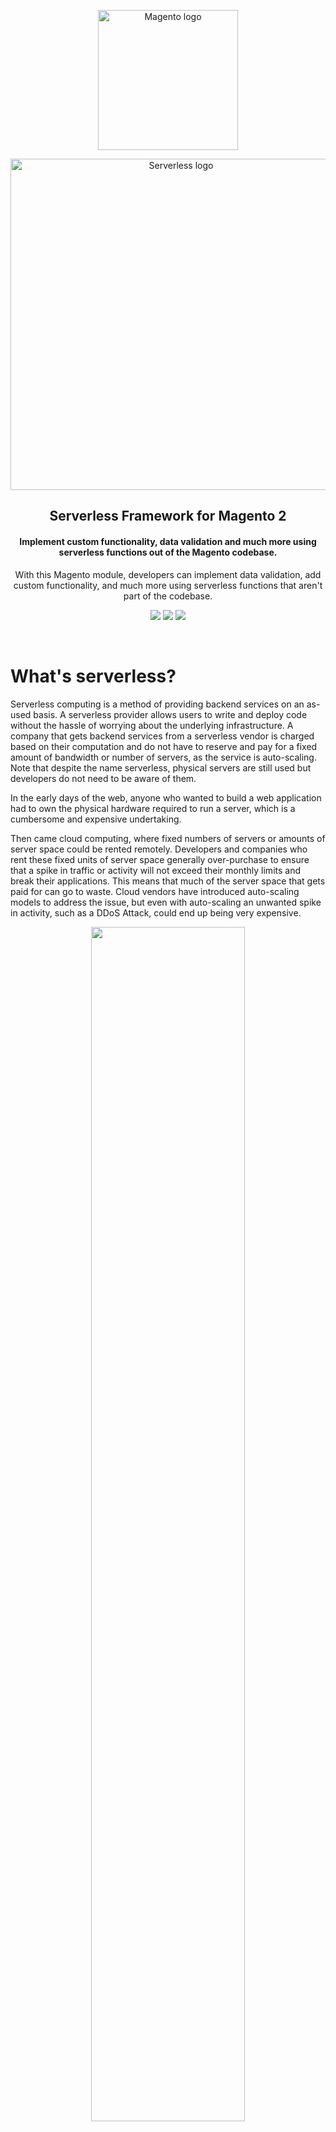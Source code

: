<p align="center">
<img alt="Magento logo" src="https://upload.wikimedia.org/wikipedia/en/thumb/5/53/Magento.svg/1280px-Magento.svg.png" width="224px"/>
</p>
<p align="center"><img alt="Serverless logo" src="https://blog.back4app.com/wp-content/uploads/2020/05/serverless-hosting-providers-1140x515-2-1140x515.png" width="530px" /></p>
<h2 align="center">
  Serverless Framework for Magento 2
</h2>

<h4 align="center"><b>Implement custom functionality, data validation and much more using serverless functions out of the Magento codebase.</b></h4>

<p align="center">With this Magento module, developers can implement data validation, add custom functionality, and much more using serverless functions that aren't part of the codebase.</p>

<p align="center"><img src="https://img.shields.io/badge/Language-PHP-blue" />&nbsp;<img src="https://img.shields.io/badge/Ecommerce-Magento-orange"/>&nbsp;<img src="https://img.shields.io/badge/Created%20By-IMDigital-orange" /></p>

<br/>

# What's serverless?

Serverless computing is a method of providing backend services on an as-used basis. A serverless provider allows users to write and deploy code without the hassle of worrying about the underlying infrastructure. A company that gets backend services from a serverless vendor is charged based on their computation and do not have to reserve and pay for a fixed amount of bandwidth or number of servers, as the service is auto-scaling. Note that despite the name serverless, physical servers are still used but developers do not need to be aware of them.

In the early days of the web, anyone who wanted to build a web application had to own the physical hardware required to run a server, which is a cumbersome and expensive undertaking.

Then came cloud computing, where fixed numbers of servers or amounts of server space could be rented remotely. Developers and companies who rent these fixed units of server space generally over-purchase to ensure that a spike in traffic or activity will not exceed their monthly limits and break their applications. This means that much of the server space that gets paid for can go to waste. Cloud vendors have introduced auto-scaling models to address the issue, but even with auto-scaling an unwanted spike in activity, such as a DDoS Attack, could end up being very expensive.

<p align="center"><img src="https://cf-assets.www.cloudflare.com/slt3lc6tev37/7nyIgiecrfe9W6TfmJRpNh/dfc5434659e31300d1918d4163dfb263/benefits-of-serverless.svg" width="70%" /></p>

Serverless computing allows developers to purchase backend services on a flexible ‘pay-as-you-go’ basis, meaning that developers only have to pay for the services they use. This is like switching from a cell phone data plan with a monthly fixed limit, to one that only charges for each byte of data that actually gets used.

The term ‘serverless’ is somewhat misleading, as there are still servers providing these backend services, but all of the server space and infrastructure concerns are handled by the vendor. Serverless means that the developers can do their work without having to worry about servers at all.

<b><i>Source: https://www.cloudflare.com/learning/serverless/what-is-serverless/</i></b>

<br/>
<br/>

# Why using serverless in Magento?
Magento is well-known and preferable in the e-commerce space when there's a need for customizations as it's open-source.

With Magento, we can develop and add new functionality, modify an existing one, add some business logic, data validation, etc.

But that's its gift and curse because Magento has frequent updates to its core, security patches, etc, and usually, a webshop built with Magento will have dozens (if not hundreds) of modules and customizations, making this process painful and a lot of times, and difficult to deal with.

With serverless functions we can achieve almost the same things, not having to install modules or modify the Magento code base. Essentially, we will customizations running out of the Magento codebase, hosted somewhere else, and this will facilitate the maintainability and upgradeability as we will manage these customizations out of the codebase and we can even use different programming languages for these functions if we want.

<br/>

## Differences between standard extensibility VS serverless
### Standard extensibility approach
Standard customizations are going to be modules/plugins that we develop or install directly on the Magento e-commerce platform. That's the usual and standard approach to extending the Magento functionality.

These plugins will add new functionality by rewriting/intercepting the core code, introduce new business logics, and data validation. They are part of the code base, on a layer up to the Magento core.

<br/>

<p align="center"><img src="https://github.com/Imagination-Media/magento-serverless/blob/master/screenshots/magento-standard-architecture.png" alt="Magento extensibility through modules/extensions" /><br/><i>Magento standard extensibility diagram</i></p>

<br/>

### Serverless approach
Using the serverless approach we can choose our preferable hosting providers such as Google Cloud, AWS, or Azure, develop our custom functionality as serverless functions using any programming language that they support (it doesn't need to be PHP as Magento), deploy and manage this code directly on the hosting provider, and that's it, these serverless functions will be triggered from Magento once an event happens. For example, let's say we want to use a cart validation that doesn't allow customers to order more than 3 units of a single SKU per week. We develop and deploy a serverless function that's triggered on the add-to-cart event, the serverless function will get the request data from Magento, validate, and then return if it's fine or not.

In that way, we can not only use any programming language to write this code, but we can easily maintain and release new versions of it without having to interfere with the website at all. And this will make it a lot easier to manage future Magento upgrades as the core will remain almost untouchable as there are almost no custom extensions rewriting it anymore.

<p align="center"><img src="https://github.com/Imagination-Media/magento-serverless/blob/master/screenshots/magento-serverless-architecture.png" alt="Magento extensibility through serverless functions" /><br/><i>Magento serverless extensibility diagram</i></p>

<br/>

### So why use serverless?
- Freedom of using any programming language to customize the platform (doesn't necessarily require a Magento developer).
- Maintainability. You can easily maintain, deploy, and manage customizations without having to deploy the website. You isolate pieces of functionality.
- Extensions are not part of the codebase. Leave the codebase for the core, and for the storefront theme. Handle the rest out of it.
- Cheaper. With headless you pay for only what you use. Forget about expensive cloud instances and replications.
- End of Magento upgrade nightmares. Leave the codebase for the Magento core. Make your life a lot easier when dealing with platform upgrades. Upgrade quicker.

<br/>

### An alternative to Adobe.io
Adobe recently release something similar to this service, but only for Adobe Commerce customers through Adobe.io. But this requires customers to use their service to deploy and manage serverless functions and again, it's only available for Adobe Commerce customers. This module is a way to not only offer this type of implementation to also Open-Source customers, but also to give the option of choosing the hosting provider that you prefer to run your serverless functions.

<br/>
<br/>

# The framework
## How it works
Magento developers are well familiar with [observers](https://developer.adobe.com/commerce/php/development/components/events-and-observers/event-list/). They are events triggered within the platform when a specific action happens. For example, a product was added to the cart. A **checkout_cart_product_add_before** event is triggered and allow modules/plugins to intercept it, get its data, and do something. This a well-common practice by extension vendors and developers. We can do a lot of things we these events. But, these events can only be observed and intercepted by modules installed on the Magento codebase. Well, until now.

This Magento module will make Magento able to not only trigger these events making it possible to install modules to intercept it, but we can now also register serverless functions deployed in one of the supported hosting providers and make them able to also receive the data from the dispatched event and do something. In that way, we can have code out of the codebase able to modify the business logic, add custom validations, etc, without having to develop another Magento extension to be part of its codebase.

Magento uses the ***Magento\Framework\Event\Manager\Proxy*** class to analyze events and see if they can be caught by an installed Magento extension. So, our framework replaces this class by using our ***ImDigital\Serverless\Event\Manager\Proxy*** which makes it possible to not only use observers from installed modules but also observers from serverless functions. So, in case an event is triggered, Magento will first look through the installed modules, see if there are any observers to be executed, executed them, and then do the same for the registered serverless functions. So, it will loop through the serverless functions registered to catch that event and will run them one by one.

<br/>

```mermaid
sequenceDiagram
    participant Customer
    participant Magento
    participant Module
    participant Serverless Function

    Customer->>Magento: Customer action
    Magento->>Magento: Trigger event
    Magento->>+Module: Check observers
    loop Through modules
        Module-->>-Magento: Observer check
        Magento->>Module: Execute observer
        Module-->>Magento: Observer result
    end
    Magento->>+Serverless Function: Check watchers
    loop Through serverless functions
        Serverless Function-->>-Magento: Watcher check
        Magento->>Serverless Function: Execute function
        Serverless Function-->>Magento: Function result
    end
    Magento-->>Customer: Return result

```

<p align="center"><i>UML sequence diagram explaining the framework workflow</i></p>

<br/>

The complete list with available observers in Magento is available at [https://developer.adobe.com/commerce/php/development/components/events-and-observers/event-list/](https://developer.adobe.com/commerce/php/development/components/events-and-observers/event-list/). Any of these actions can be supported by our serverless framework. The data will be transformed into a JSON object and then passed to the serverless function.

This module will add a new database table called ***serverless_functions***. On this table, we will register the serverless functions that are going to be connected with Magento and will watch for events. In this table we set the name of the function on the hosting provider, a short description explaining what the function is gonna do, what's the cloud provider, the Magento observed event, a flag to enable/disable the serverless function, and the cloud configuration which is the field where we set the cloud access key, regions, etc. The cloud configuration key is going to have an encrypted value, encrypted with the Magento encryption key.

<br/>

<p align="center"><img src="https://github.com/Imagination-Media/magento-serverless/blob/master/screenshots/serverless-db.png" alt="Magento extensibility through serverless functions" /><br/><i>The serverless_functions database table</i></p>

## How the serverless functions are called
Each hosting provider is going to have its own Magento serverless package, meaning that they are going to extend this serverless module, adding the code that's going to be responsible to make the call to the serverless function on the hosting provider to get back the data.

Every cloud provider package must have a Provider.php class which is the one where this logic is implemented. This call will implement the ***ImDigital\Serverless\Api\Data\CloudProviderInterface*** interface which has the methods they all must implement to make that happen. In that way, all cloud providers are going to follow the same standard.

<br/>

```php
<?php

declare(strict_types=1);

namespace ImDigital\Serverless\Api\Data;

interface CloudProviderInterface
{
    /**
     * @param ServerlessFunctionInterface $serverlessFunction
     * @param array $data
     * @throws \Exception
     * @return void
     */
    public function execute(ServerlessFunctionInterface $serverlessFunction, array &$data): void;

    /**
     * @param ServerlessFunctionInterface $serverlessFunction
     */
    public function getCloudConfig(ServerlessFunctionInterface $serverlessFunction);
}

```

<p align="center"><i>The CloudProviderInterface</i></p>

<br/>

These provider classes almost must extend the ***ImDigital\Serverless\Model\Cloud\Provider*** abstract class. It has two methods, ***prepareRequestData*** and ***prepareResponseData*** which are used to prepare the data for the request and also to handle the response respectively. The class is available at https://github.com/Imagination-Media/magento-serverless/blob/master/Model/Cloud/Provider.php.

An example of a cloud provider implementation can be found at https://github.com/Imagination-Media/magento-serverless-gcp/blob/master/Model/Cloud/Provider.php. That's the Google Cloud provider implementation.

The cloud providers are configured and added to the list of supported hosting providers by injecting their cloud provider class into the class. We do that by using the etc/di.xml file. For example, this is the configuration for the [Google Cloud package](https://github.com/Imagination-Media/magento-serverless-gcp/blob/master/etc/di.xml):

```xml
<?xml version="1.0"?>
<config xmlns:xsi="http://www.w3.org/2001/XMLSchema-instance" xsi:noNamespaceSchemaLocation="urn:magento:framework:ObjectManager/etc/config.xsd">
    <!-- Injecting cloud provider -->
    <type name="ImDigital\Serverless\Model\ServerlessFunctionConfigRepository">
        <arguments>
            <argument name="cloudProviders" xsi:type="array">
                <item name="gcp" xsi:type="object">ImDigital\ServerlessGcp\Model\Cloud\Provider</item>
            </argument>
        </arguments>
    </type>
</config>
```

<br/>

## The JSON config file
The serverless functions that are connected with Magento are set up in Magento by adding the needed information to the **serverless_functions** database table. But, when the Magento framework is running is checking the observers it's much faster to read these setup functions config from somewhere else rather than the database. So, there's a CLI command on this framework, that generates the config from the database into a JSON file, containing all the information the framework needs in order to set up the connection with the hosting provider and execute the serverless function.

The command is:

```ssh
php bin/magento serverless:deploy:config
```

As part of our roadmap, we will add an interface to the Magento admin where we can manage these serverless functions, enable/disable them, etc. For now, we can only add these functions directly to the database.

<br/>
<br/>

# Installation
## Requirements
- Magento >= 2.4.5-p1
- PHP >= 8.1

<br/>

## Installing the module and enabling it

To install this module we must run the composer require command requesting its installation:

```ssh
composer require imdigital/magento-serverless
```

<br/>

Then, enable it by modifying the app/etc/config.php or running the CLI command:

```ssh
php bin/magento module:enable ImDigital_Serverless
```

<br/>

And finally, we need to modify the ***app/etc/di.xml*** file changing Magento to use the ***ImDigital\Serverless\Event\Manager\Proxy*** class to manage the events engine instead of the ***Magento\Framework\Event\Manager\Proxy*** core class.

You can do that by creating a new patch with the content:

```patch
--- app/etc/di.xml	2023-02-28 20:18:29.577784341 +0000
+++ app/etc/di.xml	2023-02-28 20:19:12.078146055 +0000
@@ -67,7 +67,7 @@
     <preference for="Magento\Framework\Event\ConfigInterface" type="Magento\Framework\Event\Config" />
     <preference for="Magento\Framework\Event\InvokerInterface" type="Magento\Framework\Event\Invoker\InvokerDefault" />
     <preference for="Magento\Framework\Interception\PluginListInterface" type="Magento\Framework\Interception\PluginList\PluginList" />
-    <preference for="Magento\Framework\Event\ManagerInterface" type="Magento\Framework\Event\Manager\Proxy" />
+    <preference for="Magento\Framework\Event\ManagerInterface" type="ImDigital\Serverless\Event\Manager\Proxy" />
     <preference for="Magento\Framework\View\LayoutInterface" type="Magento\Framework\View\Layout" />
     <preference for="Magento\Framework\View\Layout\ProcessorInterface" type="Magento\Framework\View\Model\Layout\Merge" />
     <preference for="Magento\Framework\View\Layout\LayoutCacheKeyInterface" type="Magento\Framework\View\Model\Layout\CacheKey" />

```

And then, make it to be applied as part of your post-composer install process. You can do that by editing the composer.json file and adding this:

```
"scripts": {
        "post-install-cmd": [
            "git apply m2-hotfixes/di-patch.patch"
        ]
},
```

This patch file is also available on this repository: https://github.com/Imagination-Media/magento-serverless/blob/master/di-patch.patch.

</br>
</br>

## Environment variables
There are a couple of environment variables that we can use to configure a few things in this framework:

- **MAGENTO_SERVERLESS_FILE_PATH** - As described, this framework generates a JSON file with the serverless functions config. This environment variable allows us to define where this file will be created. By default (and if not set), this value will be ***var/serverless/functions.json***.
- **MAGENTO_SERVERLESS_TIMEOUT** - This environment variable is used to set, in milliseconds, the timeout for the serverless functions. By default, it uses 4000 (4 seconds).

<br/>
<br/>

# Supported cloud providers

This is the list of the currently supported cloud providers by this framework.

Cloud Provider     | Repository
-------- | -------
Google Cloud (GCP) | https://github.com/Imagination-Media/magento-serverless-gcp


<br/>
<br/>

# Adding new serverless functions

As part of our roadmap, we will add an interface to the Magento admin where we can manage these serverless functions, enable/disable them, etc. For now, we can only add these functions directly to the database.

The **serverless_functions** database table has these fields:
- id - an auto-generated id for the register. Will be automatically generated.
- name - The name (id) of the function on the cloud provider.
- description - A short description explaining what the function does.
- cloud_provider - The cloud provider code. For example, gcp for Google Cloud.
- observed_event - The Magento event observed by the cloud function.
- is_enabled - A flag to enable/disable the serverless function.
- cloud_config - A encrypted JSON that has the required cloud configuration for the hosting provider. For example, the service account key, region id, etc. The value of this field will depend on the hosting provider so please check the hosting provider package documentation to know more about it.

<br/>

Once the function is on the database we can run the ***php bin/magento serverless:deploy:config*** to generate the JSON config for us.

After the JSON was generated, Magento must be able to handle the serverless functions. So, let's say I have added a serverless function named ***validate-add-to-cart*** and it will watch the ***checkout_cart_product_add_before*** which is the event that's triggered when a product is about to be added to the cart. This serverless function will block if someone is trying to add a specific SKU to the cart, just because according to my business logic, that SKU is going to be unavailable for a week due to some issues on the manufacturer. I can deploy a serverless function to do that:

<br/>

```nodejs
exports.validate = (req, res) => {
  console.log(req.body);

  if (req.body.product.sku === "24-MB04") {
    return res.status(500).send("Product 24-MB04 is temporarily blocked!");
  }
  
  res.status(200).send(JSON.stringify(req.body));
};
```

<br/>

If the SKU that's being added to the cart is ***24-MB04*** then it won't be added to the cart because we are returning an error 500 with an error message.

That's all that we need. And if we need to modify this business logic, we just need to modify it directly on the hosting provider, deploy it, and that's it. In a couple of seconds, it's live and no deployment on the website was needed.


<br/>
<br/>

# Roadmap
- Create an admin interface to manage serverless functions.
- Add asynchronous serverless functions support.
